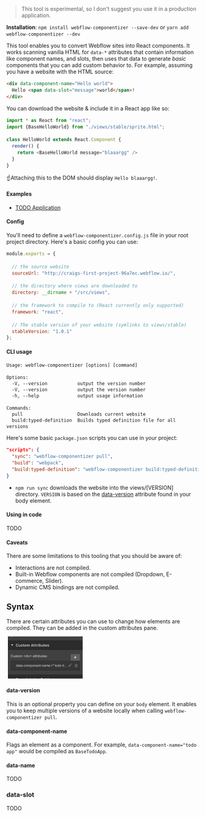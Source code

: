 > This tool is experimental, so I don't suggest you use it in a production application. 

**Installation**: `npm install webflow-componentizer --save-dev` or `yarn add webflow-componentizer --dev` 

This tool enables you to convert Webflow sites into React components. It works scanning vanilla HTML for `data-*` attributes that contain information like component names, and slots, then uses that data to generate _basic_ components that you can add custom behavior to. For example, assuming you have a website with the HTML source:

```html
<div data-component-name="Hello world">
  Hello <span data-slot="message">world</span>!
</div>
```

You can download the website & include it in a React app like so:

```javascript
import * as React from "react";
import {BaseHelloWorld} from "./views/stable/sprite.html";

class HelloWorld extends React.Component {
  render() {
    return <BaseHelloWorld message="blaaargg" />
  }
}
```

☝️Attaching this to the DOM should display `Hello blaaargg!`.

#### Examples

- [TODO Application](./examples/todos)

#### Config 

You'll need to define a `webflow-componentizer.config.js` file in your root project directory. Here's a basic config you can use:

```javascript
module.exports = {

  // the source website
  sourceUrl: "http://craigs-first-project-96a7ec.webflow.io/",

  // the directory where views are downloaded to
  directory: __dirname + "/src/views",

  // the framework to compile to (React currently only supported)
  framework: "react",

  // The stable version of your website (symlinks to views/stable)
  stableVersion: "1.0.1"
};
```



#### CLI usage

```
Usage: webflow-componentizer [options] [command]

Options:
  -V, --version           output the version number
  -V, --version           output the version number
  -h, --help              output usage information

Commands:
  pull                    Downloads current website
  build:typed-definition  Builds typed definition file for all versions
```

Here's some basic `package.json` scripts you can use in your project:

```json
"scripts": {
  "sync": "webflow-componentizer pull",
  "build": "webpack",
  "build:typed-definition": "webflow-componentizer build:typed-definition"
}
```

- `npm run sync` downloads the website into the views/[VERSION] directory. `VERSION` is based on the [data-version](#data-version) attribute found in your body element.

#### Using in code

TODO

#### Caveats

There are some limitations to this tooling that you should be aware of:

- Interactions are not compiled.
- Built-in Webflow components are not compiled (Dropdown, E-commerce, Slider). 
- Dynamic CMS bindings are not compiled.


## Syntax

There are certain attributes you can use to change how elements are compiled. They can be added in the custom attributes pane.

<img src="./assets/custom-attributes-pane.png" width="200px">

#### data-version

This is an optional property you can define on your `body` element. It enables you to keep multiple versions of a website locally when calling `webflow-componentizer pull`. 

#### data-component-name

Flags an element as a component. For example, `data-component-name="todo app"` would be compiled as `BaseTodoApp`. 

#### data-name

TODO

### data-slot

TODO

